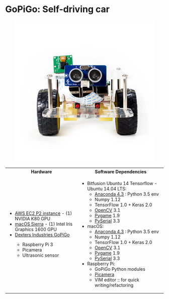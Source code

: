 <h1>GoPiGo: Self-driving car</h1>

<p align="center">
  <img src="img/GoPiGo.jpg"/>
</p>

[comment]: <> (Needs a companion CSS file to format Two cols)

<table>
  <tbody>
    <tr>
      <th>Hardware</th>
      <th>Software Dependencies</th>
    </tr>
    <tr>
      <td>
        <ul>
          <li><a href="https://aws.amazon.com/ec2/instance-types/p2/">AWS EC2 P2 instance</a> - (1) NVIDIA K80 GPU </li>
          <li><a href="https://www.apple.com/macos/sierra/">macOS Sierra</a> - (1) Intel Iris Graphics 1600 GPU </li>
          <li><a href="https://www.dexterindustries.com/GoPiGo/">Dexters Industries GoPiGo</a></li>
            <ul>
              <li>Raspberry Pi 3</li>
              <li>Picamera</li>
              <li>Ultrasonic sensor</li>
        </ul>
      <td>
        <ul>
          <li>Bitfusion Ubuntu 14 Tensorflow - Ubuntu 14.04 LTS:
            <ul>
              <li><a href="https://www.digitalocean.com/community/tutorials/how-to-install-the-anaconda-python-distribution-on-ubuntu-16-04">Anaconda 4.3</a> : Python 3.5 env</li>
              <li>Numpy 1.12</li>
              <li>TensorFlow 1.0 + Keras 2.0</li>
              <li><a href="http://opencv.org/">OpenCV</a> 3.1</li>
              <li><a href="https://www.pygame.org/docs/)">Pygame</a> 1.9</li>
              <li><a href="https://pypi.python.org/pypi/pyserial">PySerial</a> 3.3</li>
            </ul>
          <li>macOS:
            <ul>
              <li><a href="https://www.continuum.io/anaconda-overview">Anaconda 4.3</a> : Python 3.5 env</li>
              <li>Numpy 1.12</li>
              <li>TensorFlow 1.0 + Keras 2.0</li>
              <li><a href="http://opencv.org/">OpenCV</a> 3.1</li>
              <li><a href="https://www.pygame.org/docs/)">Pygame</a> 1.9</li>
              <li><a href="https://pypi.python.org/pypi/pyserial">PySerial</a> 3.3</li>
            </ul>
          <li>Raspberry Pi:
            <ul>
              <li>GoPiGo Python modules</li>
              <li><a href="http://picamera.readthedocs.io/en/release-1.13/">Picamera</a></li>
              <li>VIM editor :: for quick writing/refactoring</li>
            </ul>
         </ul>
      </td>
    </tr>
  </tbody>
</table>
